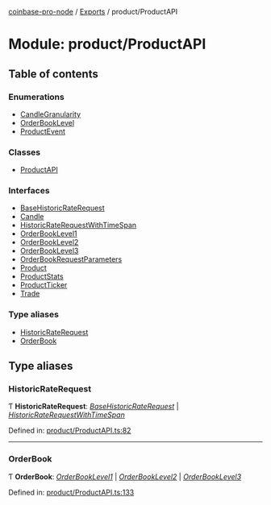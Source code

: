 [coinbase-pro-node](../README.md) / [Exports](../modules.md) / product/ProductAPI

# Module: product/ProductAPI

## Table of contents

### Enumerations

- [CandleGranularity](../enums/product/productapi.candlegranularity.md)
- [OrderBookLevel](../enums/product/productapi.orderbooklevel.md)
- [ProductEvent](../enums/product/productapi.productevent.md)

### Classes

- [ProductAPI](../classes/product/productapi.productapi.md)

### Interfaces

- [BaseHistoricRateRequest](../interfaces/product/productapi.basehistoricraterequest.md)
- [Candle](../interfaces/product/productapi.candle.md)
- [HistoricRateRequestWithTimeSpan](../interfaces/product/productapi.historicraterequestwithtimespan.md)
- [OrderBookLevel1](../interfaces/product/productapi.orderbooklevel1.md)
- [OrderBookLevel2](../interfaces/product/productapi.orderbooklevel2.md)
- [OrderBookLevel3](../interfaces/product/productapi.orderbooklevel3.md)
- [OrderBookRequestParameters](../interfaces/product/productapi.orderbookrequestparameters.md)
- [Product](../interfaces/product/productapi.product.md)
- [ProductStats](../interfaces/product/productapi.productstats.md)
- [ProductTicker](../interfaces/product/productapi.productticker.md)
- [Trade](../interfaces/product/productapi.trade.md)

### Type aliases

- [HistoricRateRequest](product_productapi.md#historicraterequest)
- [OrderBook](product_productapi.md#orderbook)

## Type aliases

### HistoricRateRequest

Ƭ **HistoricRateRequest**: [_BaseHistoricRateRequest_](../interfaces/product/productapi.basehistoricraterequest.md) \| [_HistoricRateRequestWithTimeSpan_](../interfaces/product/productapi.historicraterequestwithtimespan.md)

Defined in: [product/ProductAPI.ts:82](https://github.com/bennycode/coinbase-pro-node/blob/3350621/src/product/ProductAPI.ts#L82)

---

### OrderBook

Ƭ **OrderBook**: [_OrderBookLevel1_](../interfaces/product/productapi.orderbooklevel1.md) \| [_OrderBookLevel2_](../interfaces/product/productapi.orderbooklevel2.md) \| [_OrderBookLevel3_](../interfaces/product/productapi.orderbooklevel3.md)

Defined in: [product/ProductAPI.ts:133](https://github.com/bennycode/coinbase-pro-node/blob/3350621/src/product/ProductAPI.ts#L133)

